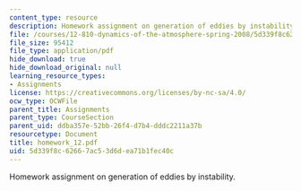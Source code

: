 ```yaml
---
content_type: resource
description: Homework assignment on generation of eddies by instability.
file: /courses/12-810-dynamics-of-the-atmosphere-spring-2008/5d339f8c62667ac53d6dea71b1fec40c_homework_12.pdf
file_size: 95412
file_type: application/pdf
hide_download: true
hide_download_original: null
learning_resource_types:
- Assignments
license: https://creativecommons.org/licenses/by-nc-sa/4.0/
ocw_type: OCWFile
parent_title: Assignments
parent_type: CourseSection
parent_uid: ddba357e-52bb-26f4-d7b4-dddc2211a37b
resourcetype: Document
title: homework_12.pdf
uid: 5d339f8c-6266-7ac5-3d6d-ea71b1fec40c
---
```

Homework assignment on generation of eddies by instability.